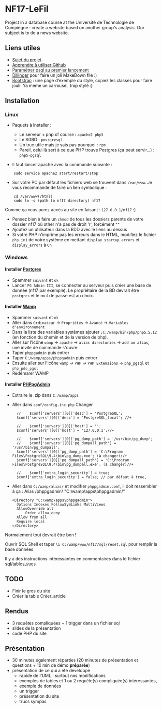 # NF17-LeFil
Project in a database course at the Université de Technologie de Compiègne : create a website based on another group's analysis. Our subject is to do a news website.

## Liens utiles
* [Sujet du projet](http://nf17.crzt.fr/www/co/sujet5_leo.html)
* [Apprendre à utiliser Github](https://humantalks.com/talks/620-git-vous-ne-pourrez-plus-vous-en-passer)
* [Paramétrer psql au premier lancement](http://stackoverflow.com/questions/1471571/how-to-configure-postgresql-for-the-first-time)
* [Dillinger](http://dillinger.io/) pour faire un joli MakeDown file :)
* [Bootstrap](http://getbootstrap.com/examples/theme/) : une page d'exemple du style, copiez les classes pour faire jouli. Ya meme un carrousel, trop stylé :)

## Installation
### Linux
* Paquets à installer :
	* Le serveur + php of course : `apache2 php5`
	* Le SGBD : `postgresql`
	* Un truc utile mais je sais pas pourquoi : `rpm`
	* Pareil, celui là sert à ce que PHP trouve Postgres (ça peut servir...) : `php5-pgsql`

* Il faut lancer apache avec la commande suivante :
```
	sudo service apache2 start/restart/stop
```

* Sur votre PC par défaut les fichiers web se trouvent dans `/var/www`. Je vous recommande de faire un lien symbolique :
```
	cd /var/www(/html)
	sudo ln -s (path to nf17 directory) nf17
```
Comme ça vous aurez accès au site en faisant : `127.0.0.1/nf17` :)
* Pensez bien à faire un `chmod` de tous les dossiers parents de votre dossier nf17 où other n'a pas de droit 'r', forcément ^^
* Ajoutez un utilisateur dans la BDD avec le liens au dessus
* Si votre PHP n'imprime pas les erreurs dans le HTML, modifiez le fichier `php.ini` de votre système en mettant `display_startup_errors` et `display_errors` à `On`

### Windows

#### Installer [Postgres](http://www.postgresql.org/download/windows)
* Spammer `suivant` et `ok`
* Lancer `PG Admin III`, se connecter au serveur puis créer une base de donnée (nf17 par exemple). Le propriétaire de la BD devrait être `postgres` et le mot de passe est au choix.

#### Installer [Wamp]()
* Spammer `suivant` et `ok`
* Aller dans `Ordinateur` -> `Propriétés` -> `Avancé` -> `Variables d'environnement`
* Dans la liste des variables systèmes ajouter `;C:/wamp/bin/php/php5.5.12` (en fonction du chemin et de la version de php).
* Aller sur l'icône `wamp` -> `apache` -> `alias directories` -> `add an alias`, une invite de commande s'ouvre
* Taper `phppgadmin` puis entrer
* Taper `C:/wamp/apps/phppgadmin` puis entrer
* Ensuite aller sur l'icône `wamp` -> `PHP` -> `PHP Extensions` -> `php_pgsql` et `php_pdo_pgsl`
* Redémarer WAMP

#### Installer [PHPpgAdmin](http://phppgadmin.sourceforge.net/doku.php?id=download) 
* Extraire le .zip dans `C:/wamp/apps`	
* Aller dans `conf/config.inc.php`
	Changer 
		
	    //    $conf['servers'][0]['desc'] = 'PostgreSQL';
		$conf['servers'][0]['desc'] = 'PostgreSQL_local'; //+

		//    $conf['servers'][0]['host'] = '';    
		$conf['servers'][0]['host'] = '127.0.0.1';//+

		//    $conf['servers'][0]['pg_dump_path'] = '/usr/bin/pg_dump';
		//    $conf['servers'][0]['pg_dumpall_path'] = '/usr/bin/pg_dumpall';
		$conf['servers'][0]['pg_dump_path'] = 'C:\Program Files\PostgreSQL\9.4\bin\pg_dump.exe'; (à changer)//+
		$conf['servers'][0]['pg_dumpall_path'] = 'C:\Program Files\PostgreSQL\9.4\bin\pg_dumpall.exe'; (à changer)//+

		//    $conf['extra_login_security'] = true;
		$conf['extra_login_security'] = false; // par défaut à true,

* Aller dans `C:/wamp/alias/` et modifier `phppgadmin.conf`, il doit ressembler à ça :
      Alias /phppgadmin/ "C:\wamp\apps\phppgadmin/" 

	  <Directory "C:\wamp\apps\phppgadmin">
        Options Indexes FollowSymLinks MultiViews
    	AllowOverride all
            Order allow,deny
   	    Allow from all
        Require local
      </Directory>

Normalement tout devrait être bon !

Ouvrir SQL Shell et taper `\i C:/wamp/www/nf17/sql/reset.sql` pour remplir la base données

Il y a des instructions intéressantes en commentaires dans le fichier sql/tables_vues

## TODO
* Finir le gros du site
* Créer la table Créer_article

## Rendus
* 3 requêtes compliquées + 1 trigger dans un fichier sql
* slides de la présentation
* code PHP du site

## Présentation
* 30 minutes également réparties (20 minutes de présentation et questions + 10 min de démo **préparée**)
* présentation de ce qui a été développé
	- rapide de l'UML : surtout nos modifications
	- exemples de tables et 1 ou 2 requête(s) compliquée(s) intéressantes,
	- exemple de données
	- un trigger
	- présentation du site
	- trucs sympas